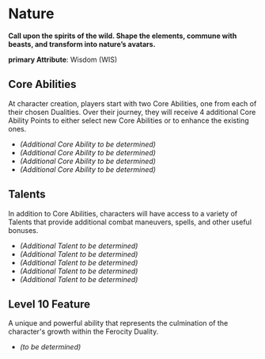 # Nature

**Call upon the spirits of the wild. Shape the elements, commune with beasts, and transform into nature’s avatars.**

**primary Attribute**: Wisdom (WIS)

## Core Abilities
At character creation, players start with two Core Abilities, one from each of their chosen Dualities. Over their journey, they will receive 4 additional Core Ability Points to either select new Core Abilities or to enhance the existing ones.

- *(Additional Core Ability to be determined)*
- *(Additional Core Ability to be determined)*
- *(Additional Core Ability to be determined)*
- *(Additional Core Ability to be determined)*

## Talents
In addition to Core Abilities, characters will have access to a variety of Talents that provide additional combat maneuvers, spells, and other useful bonuses.

- *(Additional Talent to be determined)*
- *(Additional Talent to be determined)*
- *(Additional Talent to be determined)*
- *(Additional Talent to be determined)*
- *(Additional Talent to be determined)*

## Level 10 Feature
A unique and powerful ability that represents the culmination of the character's growth within the Ferocity Duality.

- *(to be determined)*
